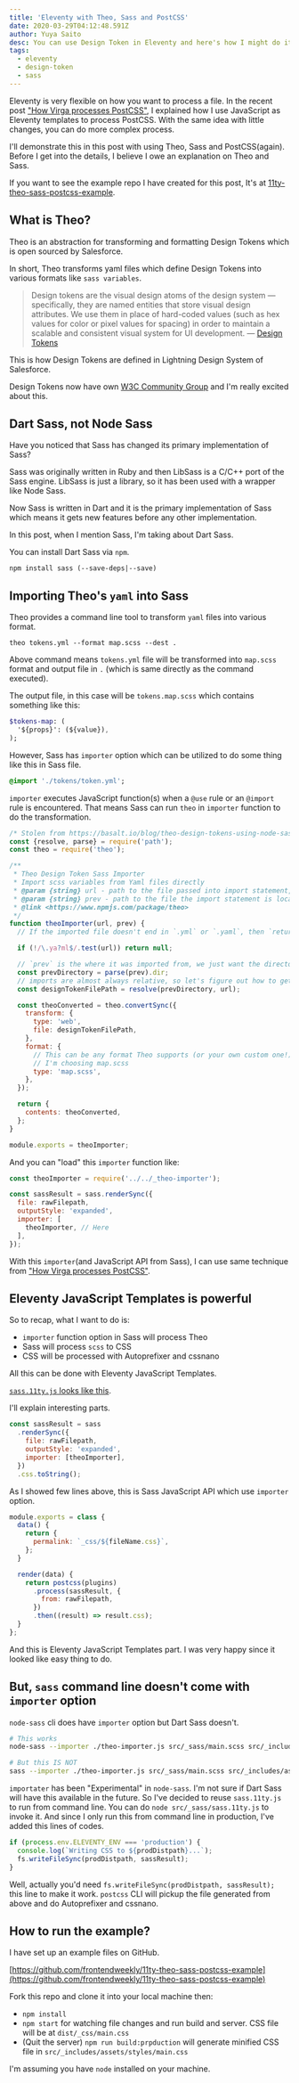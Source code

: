 ```yaml
---
title: 'Eleventy with Theo, Sass and PostCSS'
date: 2020-03-29T04:12:48.591Z
author: Yuya Saito
desc: You can use Design Token in Eleventy and here's how I might do it
tags:
  - eleventy
  - design-token
  - sass
---
```


Eleventy is very flexible on how you want to process a file. In the recent post ["How Virga processes PostCSS"](/posts/2020-03-29-how-virga-processes-postcss/), I explained how I use JavaScript as Eleventy templates to process PostCSS.
With the same idea with little changes, you can do more complex process.

I'll demonstrate this in this post with using Theo, Sass and PostCSS(again).
Before I get into the details, I believe I owe an explanation on Theo and Sass.

If you want to see the example repo I have created for this post, It's at [11ty-theo-sass-postcss-example](https://github.com/frontendweekly/11ty-theo-sass-postcss-example).

## What is Theo?

Theo is an abstraction for transforming and formatting Design Tokens which is open sourced by Salesforce.

In short, Theo transforms yaml files which define Design Tokens into various formats like `sass variables`.

> Design tokens are the visual design atoms of the design system — specifically, they are named entities that store visual design attributes. We use them in place of hard-coded values (such as hex values for color or pixel values for spacing) in order to maintain a scalable and consistent visual system for UI development.
> — [Design Tokens](https://www.lightningdesignsystem.com/design-tokens/)

This is how Design Tokens are defined in Lightning Design System of Salesforce.

Design Tokens now have own [W3C Community Group](https://github.com/design-tokens/community-group) and I'm really excited about this.

## Dart Sass, not Node Sass

Have you noticed that Sass has changed its primary implementation of Sass?

Sass was originally written in Ruby and then LibSass is a C/C++ port of the Sass engine. LibSass is just a library, so it has been used with a wrapper like Node Sass.

Now Sass is written in Dart and it is the primary implementation of Sass which means it gets new features before any other implementation.

In this post, when I mention Sass, I'm taking about Dart Sass.

You can install Dart Sass via `npm`.

```
npm install sass (--save-deps|--save)
```

## Importing Theo's `yaml` into Sass

Theo provides a command line tool to transform `yaml` files into various format.

```
theo tokens.yml --format map.scss --dest .
```

Above command means `tokens.yml` file will be transformed into `map.scss` format and output file in `.` (which is same directly as the command executed).

The output file, in this case will be `tokens.map.scss` which contains something like this:

```sass
$tokens-map: (
  '${props}': (${value}),
);
```

However, Sass has `importer` option which can be utilized to do some thing like this in Sass file.

```sass
@import './tokens/token.yml';
```

`importer` executes JavaScript function(s) when a `@use` rule or an `@import` rule is encountered.
That means Sass can run `theo` in `importer` function to do the transformation.

```javascript
/* Stolen from https://basalt.io/blog/theo-design-tokens-using-node-sass-importer-for-any-build-method */
const {resolve, parse} = require('path');
const theo = require('theo');

/**
 * Theo Design Token Sass Importer
 * Import scss variables from Yaml files directly
 * @param {string} url - path to the file passed into import statement, i.e. `@import "design-tokens.yml";`
 * @param {string} prev - path to the file the import statement is located at, useful for calculating relative paths
 * @link <https://www.npmjs.com/package/theo>
 */
function theoImporter(url, prev) {
  // If the imported file doesn't end in `.yml` or `.yaml`, then `return null` early to tell node-sass that we're not going to do anything. It'll go on to the next function or just try to handle the import itself.

  if (!/\.ya?ml$/.test(url)) return null;

  // `prev` is the where it was imported from, we just want the directory it is in
  const prevDirectory = parse(prev).dir;
  // imports are almost always relative, so let's figure out how to get to there from here so we end up with an absolute url
  const designTokenFilePath = resolve(prevDirectory, url);

  const theoConverted = theo.convertSync({
    transform: {
      type: 'web',
      file: designTokenFilePath,
    },
    format: {
      // This can be any format Theo supports (or your own custom one!) <https://www.npmjs.com/package/theo#formats>
      // I'm choosing map.scss
      type: 'map.scss',
    },
  });

  return {
    contents: theoConverted,
  };
}

module.exports = theoImporter;
```

And you can "load" this `importer` function like:

```javascript
const theoImporter = require('../../_theo-importer');

const sassResult = sass.renderSync({
  file: rawFilepath,
  outputStyle: 'expanded',
  importer: [
    theoImporter, // Here
  ],
});
```

With this `importer`(and JavaScript API from Sass), I can use same technique from ["How Virga processes PostCSS"](/posts/2020-03-29-how-virga-processes-postcss/).

## Eleventy JavaScript Templates is powerful

So to recap, what I want to do is:

- `importer` function option in Sass will process Theo
- Sass will process `scss` to CSS
- CSS will be processed with Autoprefixer and cssnano

All this can be done with Eleventy JavaScript Templates.

[`sass.11ty.js` looks like this](https://github.com/frontendweekly/11ty-theo-sass-postcss-example/blob/master/src/_sass/sass.11ty.js).

I'll explain interesting parts.

```javascript
const sassResult = sass
  .renderSync({
    file: rawFilepath,
    outputStyle: 'expanded',
    importer: [theoImporter],
  })
  .css.toString();
```

As I showed few lines above, this is Sass JavaScript API which use `importer` option.

```javascript
module.exports = class {
  data() {
    return {
      permalink: `_css/${fileName.css}`,
    };
  }

  render(data) {
    return postcss(plugins)
      .process(sassResult, {
        from: rawFilepath,
      })
      .then((result) => result.css);
  }
};
```

And this is Eleventy JavaScript Templates part.
I was very happy since it looked like easy thing to do.

## But, `sass` command line doesn't come with `importer` option

`node-sass` cli does have `importer` option but Dart Sass doesn't.

```bash
# This works
node-sass --importer ./theo-importer.js src/_sass/main.scss src/_includes/assets/styles/main.css

# But this IS NOT
sass --importer ./theo-importer.js src/_sass/main.scss src/_includes/assets/styles/main.css
```

`importater` has been "Experimental" in `node-sass`. I'm not sure if Dart Sass will have this available in the future.
So I've decided to reuse `sass.11ty.js` to run from command line.
You can do `‌node src/_sass/sass.11ty.js` to invoke it.
And since I only run this from command line in production, I've added this lines of codes.

```javascript
if (process.env.ELEVENTY_ENV === 'production') {
  console.log(`Writing CSS to ${prodDistpath}...`);
  fs.writeFileSync(prodDistpath, sassResult);
}
```

Well, actually you'd need `fs.writeFileSync(prodDistpath, sassResult);` this line to make it work.
`postcss` CLI will pickup the file generated from above and do Autoprefixer and cssnano.

## How to run the example?

I have set up an example files on GitHub.

[https://github.com/frontendweekly/11ty-theo-sass-postcss-example](https://github.com/frontendweekly/11ty-theo-sass-postcss-example)

Fork this repo and clone it into your local machine then:

- `npm install`
- `npm start` for watching file changes and run build and server. CSS file will be at `dist/_css/main.css`
- (Quit the server) `npm run build:prpduction` will generate minified CSS file in `src/_includes/assets/styles/main.css`

I'm assuming you have `node` installed on your machine.
